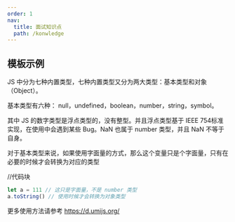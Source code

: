 ```yaml
---
order: 1  
nav:
  title: 面试知识点
  path: /konwledge
---
```


## 模板示例

JS 中分为七种内置类型，七种内置类型又分为两大类型：基本类型和对象（Object）。

基本类型有六种： null，undefined，boolean，number，string，symbol。

其中 JS 的数字类型是浮点类型的，没有整型。并且浮点类型基于 IEEE 754标准实现，在使用中会遇到某些 Bug。NaN 也属于 number 类型，并且 NaN 不等于自身。

对于基本类型来说，如果使用字面量的方式，那么这个变量只是个字面量，只有在必要的时候才会转换为对应的类型

//代码块 
``` js   
let a = 111 // 这只是字面量，不是 number 类型
a.toString() // 使用时候才会转换为对象类型
```
更多使用方法请参考 https://d.umijs.org/
